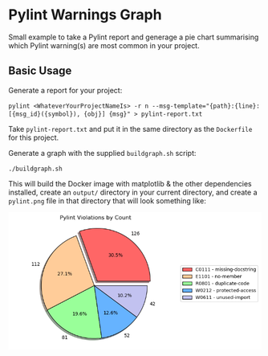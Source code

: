 # Pylint Warnings Graph

Small example to take a Pylint report and generage a pie chart
summarising which Pylint warning(s) are most common in your
project.

## Basic Usage

Generate a report for your project:

```shell
pylint <WhateverYourProjectNameIs> -r n --msg-template="{path}:{line}: [{msg_id}({symbol}), {obj}] {msg}" > pylint-report.txt
```

Take `pylint-report.txt` and put it in the same directory as the `Dockerfile` for
this project.

Generate a graph with the supplied `buildgraph.sh` script:

```shell
./buildgraph.sh
```

This will build the Docker image with matplotlib & the other
dependencies installed, create an `output/` directory in your current directory,
and create a `pylint.png` file in that directory that will look something like:

![Pie Chart of Violations](./pylint.png)
